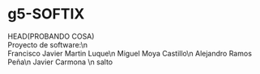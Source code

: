 # g5-SOFTIX
HEAD(PROBANDO COSA)  
Proyecto de software:\n  
Francisco Javier Martin Luque\n
Miguel Moya Castillo\n
Alejandro Ramos Peña\n
Javier Carmona \n
salto
